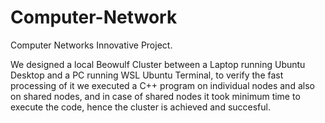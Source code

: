 # Computer-Network
Computer Networks Innovative Project.

We designed a local Beowulf Cluster between a Laptop running Ubuntu Desktop and a PC running WSL Ubuntu Terminal, to verify the fast processing of it we executed a C++ program on individual nodes and also on shared nodes, and in case of shared nodes it took minimum time to execute the code, hence the cluster is achieved and succesful.
